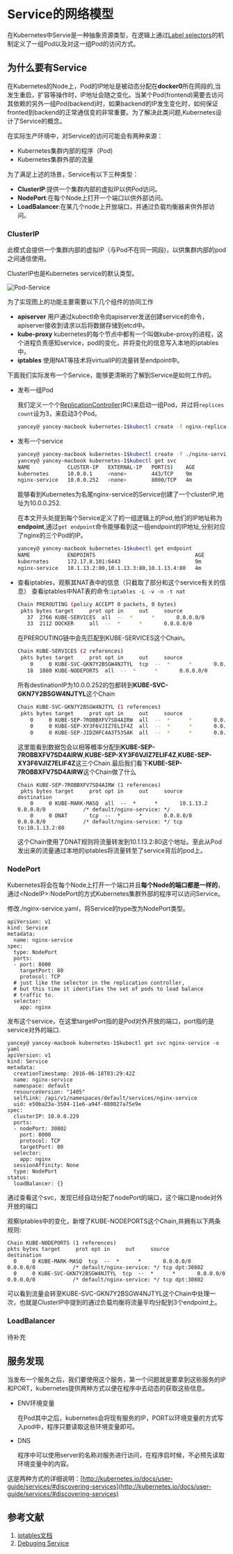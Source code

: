 # Service的网络模型
在Kubernetes中Servie是一种抽象资源类型，在逻辑上通过[Label selectors](https://kubernetes.io/docs/user-guide/labels/#label-selectors)的机制定义了一组Pod以及对这一组Pod的访问方式。

## 为什么要有Service
在Kubernetes的Node上，Pod的IP地址是被动态分配在**docker0**所在网段的,当发生重启，扩容等操作时，IP地址会随之变化。当某个Pod(frontend)需要去访问其依赖的另外一组Pod(backend)时，如果backend的IP发生变化时，如何保证fronted到backend的正常通信变的非常重要。为了解决此类问题,Kubernetes设计了Service的概念。

在实际生产环境中，对Service的访问可能会有两种来源：
- Kubernetes集群内部的程序（Pod)
- Kubernetes集群外部的流量

为了满足上述的场景，Service有以下三种类型：

* **ClusterIP**:提供一个集群内部的虚拟IP以供Pod访问。
* **NodePort**:在每个Node上打开一个端口以供外部访问。
* **LoadBalancer**:在某几个node上开放端口，并通过负载均衡器来供外部访问。

### ClusterIP

此模式会提供一个集群内部的虚拟IP（与Pod不在同一网段)，以供集群内部的pod之间通信使用。

ClusterIP也是Kubernetes service的默认类型。

![Pod-Service](service-network.png)

为了实现图上的功能主要需要以下几个组件的协同工作

* **apiserver** 用户通过kubectl命令向apiserver发送创建service的命令，apiserver接收到请求以后将数据存储到etcd中。
* **kube-proxy** kubernetes的每个节点中都有一个叫做kube-proxy的进程，这个进程负责感知service，pod的变化，并将变化的信息写入本地的iptables中。
* **iptables** 使用NAT等技术将virtualIP的流量转至endpoint中。

下面我们实际发布一个Service，能够更清晰的了解到Service是如何工作的。

  * 发布一组Pod

    我们定义一个个[ReplicationController](https://kubernetes.io/docs/user-guide/replication-controller/)(RC)来启动一组Pod，并过将`replices count`设为3，来启动3个Pod。

    ```bash
    yancey@ yancey-macbook kubernetes-1$kubectl create -f nginx-replication-controller.yaml
    ```

  * 发布一个service
    ```bash
    yancey@ yancey-macbook kubernetes-1$kubectl create -f ./nginx-service.yaml
    yancey@ yancey-macbook kubernetes-1$kubectl get svc
    NAME            CLUSTER-IP   EXTERNAL-IP   PORT(S)    AGE
    kubernetes      10.0.0.1     <none>        443/TCP    9m
    nginx-service   10.0.0.252   <none>        8000/TCP   4m
    ```
    能够看到Kubernetes为名尾nginx-service的Service创建了一个clusterIP,地址为10.0.0.252.

    在本文开头处提到每个Service定义了的一组逻辑上的Pod,他们的IP地址称为**endpoint**,通过`get endpoint`命令能够看到这一组endpoint的IP地址,分别对应了nginx的三个Pod的IP。
    ```bash
    yancey@ yancey-macbook kubernetes-1$kubectl get endpoint
    NAME            ENDPOINTS                                AGE
    kubernetes      172.17.8.101:6443                        9m
    nginx-service   10.1.13.2:80,10.1.13.3:80,10.1.13.4:80   4m
    ```

  * 查看iptables，观察其NAT表中的信息（只截取了部分和这个service有关的信息）
    查看iptables中NAT表的命令:```iptables -L -v -n -t nat```

    ```bash
    Chain PREROUTING (policy ACCEPT 0 packets, 0 bytes)
     pkts bytes target     prot opt in     out     source               destination
       37  2766 KUBE-SERVICES  all  --  *      *       0.0.0.0/0            0.0.0.0/0            /* kubernetes service portals */
       33  2112 DOCKER     all  --  *      *       0.0.0.0/0            0.0.0.0/0            ADDRTYPE match dst-type LOCAL
    ```
    在PREROUTING链中会先匹配到KUBE-SERVICES这个Chain。

    ```bash
    Chain KUBE-SERVICES (2 references)
     pkts bytes target     prot opt in     out     source               destination
        0     0 KUBE-SVC-GKN7Y2BSGW4NJTYL  tcp  --  *      *       0.0.0.0/0            10.0.0.252           /* default/nginx-service: cluster IP */ tcp dpt:8000
       18  1080 KUBE-NODEPORTS  all  --  *      *       0.0.0.0/0            0.0.0.0/0            /* kubernetes service nodeports; NOTE: this must be the last rule in this chain */ ADDRTYPE match dst-type LOCAL

    ```
    所有destinationIP为10.0.0.252的包都转到**KUBE-SVC-GKN7Y2BSGW4NJTYL**这个Chain

    ```bash
    Chain KUBE-SVC-GKN7Y2BSGW4NJTYL (1 references)
     pkts bytes target     prot opt in     out     source               destination
        0     0 KUBE-SEP-7ROBBXFV7SD4AIRW  all  --  *      *       0.0.0.0/0            0.0.0.0/0            /* default/nginx-service: */ statistic mode random probability 0.33332999982
        0     0 KUBE-SEP-XY3F6VJIZ7ELIF4Z  all  --  *      *       0.0.0.0/0            0.0.0.0/0            /* default/nginx-service: */ statistic mode random probability 0.50000000000
        0     0 KUBE-SEP-JIDZHFC4A3T535AK  all  --  *      *       0.0.0.0/0            0.0.0.0/0            /* default/nginx-service: */
    ```
    这里能看到数据包会以相等概率分配到**KUBE-SEP-7ROBBXFV7SD4AIRW**,**KUBE-SEP-XY3F6VJIZ7ELIF4Z**,**KUBE-SEP-XY3F6VJIZ7ELIF4Z**这三个Chain.最后我们看下**KUBE-SEP-7ROBBXFV7SD4AIRW**这个Chain做了什么

    ```
    Chain KUBE-SEP-7ROBBXFV7SD4AIRW (1 references)
     pkts bytes target     prot opt in     out     source               destination
        0     0 KUBE-MARK-MASQ  all  --  *      *       10.1.13.2            0.0.0.0/0            /* default/nginx-service: */
        0     0 DNAT       tcp  --  *      *       0.0.0.0/0            0.0.0.0/0            /* default/nginx-service: */ tcp to:10.1.13.2:80

    ```
    这个Chain使用了DNAT规则将流量转发到10.1.13.2:80这个地址。至此从Pod发出来的流量通过本地的iptables将流量转至了service背后的pod上。

### NodePort
  Kubernetes将会在每个Node上打开一个端口并且**每个Node的端口都是一样的**，通过\<NodeIP>:NodePort的方式Kubernetes集群外部的程序可以访问Service。

  修改./nginx-service.yaml，将Service的type改为NodePort类型。

  ```
  apiVersion: v1
  kind: Service
  metadata:
    name: nginx-service
  spec:
    type: NodePort
    ports:
    - port: 8000
      targetPort: 80
      protocol: TCP
    # just like the selector in the replication controller,
    # but this time it identifies the set of pods to load balance
    # traffic to.
    selector:
      app: nginx
  ```
  发布这个service，在这里targetPort指的是Pod对外开放的端口，port指的是service对外的端口.

  ```
  yancey@ yancey-macbook kubernetes-1$kubectl get svc nginx-service -o yaml
  apiVersion: v1
  kind: Service
  metadata:
    creationTimestamp: 2016-06-18T03:29:42Z
    name: nginx-service
    namespace: default
    resourceVersion: "1405"
    selfLink: /api/v1/namespaces/default/services/nginx-service
    uid: e50ba23a-3504-11e6-a94f-080027a75e9e
  spec:
    clusterIP: 10.0.0.229
    ports:
    - nodePort: 30802
      port: 8000
      protocol: TCP
      targetPort: 80
    selector:
      app: nginx
    sessionAffinity: None
    type: NodePort
  status:
    loadBalancer: {}
  ```
  通过查看这个svc，发现已经自动分配了nodePort的端口，这个端口是node对外开放的端口

  观察Iptables中的变化，新增了KUBE-NODEPORTS这个Chain,并拥有以下两条规则:
  ```
  Chain KUBE-NODEPORTS (1 references)
  pkts bytes target     prot opt in     out     source               destination
    0     0 KUBE-MARK-MASQ  tcp  --  *      *       0.0.0.0/0            0.0.0.0/0            /* default/nginx-service: */ tcp dpt:30802
    0     0 KUBE-SVC-GKN7Y2BSGW4NJTYL  tcp  --  *      *       0.0.0.0/0            0.0.0.0/0            /* default/nginx-service: */ tcp dpt:30802
  ```
  可以看到流量会转至KUBE-SVC-GKN7Y2BSGW4NJTYL这个Chain中处理一次，也就是ClusterIP中提到的通过负载均衡将流量平均分配到3个endpoint上。

### LoadBalancer

  待补充

## 服务发现
  当发布一个服务之后，我们要使用这个服务，第一个问题就是要拿到这些服务的IP和PORT，kubernetes提供两种方式以便在程序中去动态的获取这些信息。

  * ENV环境变量

    在Pod其中之后，kubernetes会将现有服务的IP，PORT以环境变量的方式写入pod中，程序只要读取这些环境变量即可。
  * DNS

    程序中可以使用server的名称对服务进行访问，在程序启时候，不必预先读取环境变量中的内容。

  这是两种方式的详细说明：[http://kubernetes.io/docs/user-guide/services/#discovering-services](http://kubernetes.io/docs/user-guide/services/#discovering-services)

## 参考文献
  1. [iptables文档](https://access.redhat.com/documentation/en-US/Red_Hat_Enterprise_Linux/4/html/Security_Guide/s1-fireall-ipt-act.html#s2-firewall-policies)
  2. [Debuging Service](http://kubernetes.io/docs/user-guide/debugging-services/)
